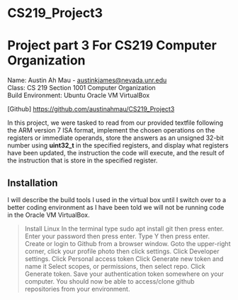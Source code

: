 # CS219_Project3
# Project part 3 For CS219 Computer Organization

Name: Austin Ah Mau - austinkjames@nevada.unr.edu\
Class: CS 219 Section 1001 Computer Organization\
Build Environment: Ubuntu Oracle VM VirtualBox

[Github] https://github.com/austinahmau/CS219_Project3

In this project, we were tasked to read from our provided textfile following the ARM version 7 ISA format, implement the chosen operations on the registers or immediate operands, store the answers as an unsigned 32-bit number using **uint32_t** in the specified registers, and display what registers have been updated, the instruction the code will execute, and the result of the instruction that is store in the specified register.

## Installation

I will describe the build tools I used in the virtual box until I switch over to a better coding environment as I have been told we will not be running code in the Oracle VM VirtualBox.

> Install Linux
> In the terminal type sudo apt install git then press enter.
> Enter your password then press enter. Type Y then press enter.
> Create or login to Github from a browser window.
> Goto the upper-right corner, click your profile photo then click settings.
> Click Developer settings.
> Click Personal access token
> Click Generate new token and name it
> Select scopes, or permissions, then select repo.
> Click Generate token.
> Save your authentication token somewhere on your computer.
> You should now be able to access/clone github repositories from your environment.
